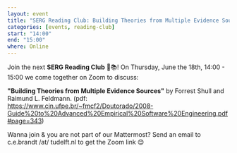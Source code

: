 ```yaml
---
layout: event
title: "SERG Reading Club: Building Theories from Multiple Evidence Sources"
categories: [events, reading-club]
start: "14:00"
end: "15:00"
where: Online
---
```


Join the next **SERG Reading Club** 📖📚!
On Thursday, June the 18th, 14:00 - 15:00 we come together on Zoom to discuss:

**"Building Theories from Multiple Evidence Sources"** by Forrest Shull and Raimund L. Feldmann. (pdf: https://www.cin.ufpe.br/~fmcf2/Doutorado/2008-Guide%20to%20Advanced%20Empirical%20Software%20Engineering.pdf#page=343)

Wanna join & you are not part of our Mattermost?
Send an email to c.e.brandt /at/ tudelft.nl to get the Zoom link 😊
